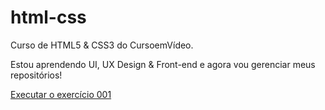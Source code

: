 # html-css
 Curso de HTML5 & CSS3 do CursoemVídeo.

 Estou aprendendo UI, UX Design & Front-end e agora vou gerenciar meus repositórios!

 <a href= "https://matheushslima.github.io/html-css/exercicios/ex001/index.html"> Executar o exercício 001</a>
